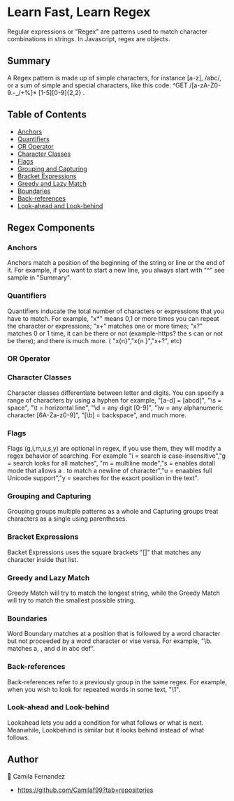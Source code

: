 # Learn Fast, Learn Regex

Regular expressions or "Regex" are patterns used to match character combinations in strings. In Javascript, regex are objects. 

## Summary

A Regex pattern is made up of simple characters, for instance [a-z], /abc/, or a sum of simple and special characters, like this code: ^GET /[a-zA-Z0-9\.-_/\+%]* [1-5][0-9]{2,2} . 

## Table of Contents

- [Anchors](#anchors)
- [Quantifiers](#quantifiers)
- [OR Operator](#or-operator)
- [Character Classes](#character-classes)
- [Flags](#flags)
- [Grouping and Capturing](#grouping-and-capturing)
- [Bracket Expressions](#bracket-expressions)
- [Greedy and Lazy Match](#greedy-and-lazy-match)
- [Boundaries](#boundaries)
- [Back-references](#back-references)
- [Look-ahead and Look-behind](#look-ahead-and-look-behind)

## Regex Components

### Anchors

Anchors match a position of the beginning of the string or line or the end of it. For example, if you want to start a new line, you always start with "^" see sample in "Summary".

### Quantifiers

Quantifiers inducate the total number of characters or expressions that you have to match. For example, "x*" means 0,1 or more times you can repeat the character or expressions; "x+" matches one or more times; "x?" matches 0 or 1 time, it can be there or not (example-https? the s can or not be there); and there is much more. ( "x{n}","x{n }","x+?", etc)

### OR Operator



### Character Classes

Character classes differentiate between letter and digits. You can specify a range of characters by using a hyphen for example, "[a-d] = [abcd]", "\s = space", "\t = horizontal line", "\d = any digit [0-9]", "\w = any alphanumeric character [6A-Za-z0-9]", "[\b] = backspace", and much more.

### Flags

Flags (g,i,m,u,s,y) are optional in regex, if you use them, they will modify a regex behavior of searching. For example "i = search is case-insensitive","g = search looks for all matches", "m = multiline mode","s = enables dotall mode that allows a . to match a newline of character","u = enaables full Unicode support","y = searches for the exacrt position in the text".

### Grouping and Capturing

Grouping groups multiple patterns as a whole and Capturing groups treat characters as a single using parentheses. 

### Bracket Expressions

Backet Expressions uses the square brackets "[]" that matches any character inside that list.

### Greedy and Lazy Match

Greedy Match will try to match the longest string, while the Greedy Match will try to match the smallest possible string. 

### Boundaries

Word Boundary matches at a position that is followed by a word character but not proceeded by a word character or vise versa. For example, "\b. matches a, , and d in abc def". 

### Back-references

Back-references refer to a previously group in the same regex. For example, when you wish to look for repeated words in some text, "\1". 

### Look-ahead and Look-behind

Lookahead lets you add a condition for what follows or what is next. Meanwhile, Lookbehind is similar but it looks behind instead of what follows.

## Author

👤 Camila Fernandez 

* https://github.com/Camilaf99?tab=repositories
